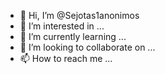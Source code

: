 - 👋 Hi, I’m @Sejotas1anonimos
- 👀 I’m interested in ...
- 🌱 I’m currently learning ...
- 💞️ I’m looking to collaborate on ...
- 📫 How to reach me ...

<!---
Sejotas1anonimos/Sejotas1anonimos is a ✨ special ✨ repository because its `README.md` (this file) appears on your GitHub profile.
You can click the Preview link to take a look at your changes.
--->
